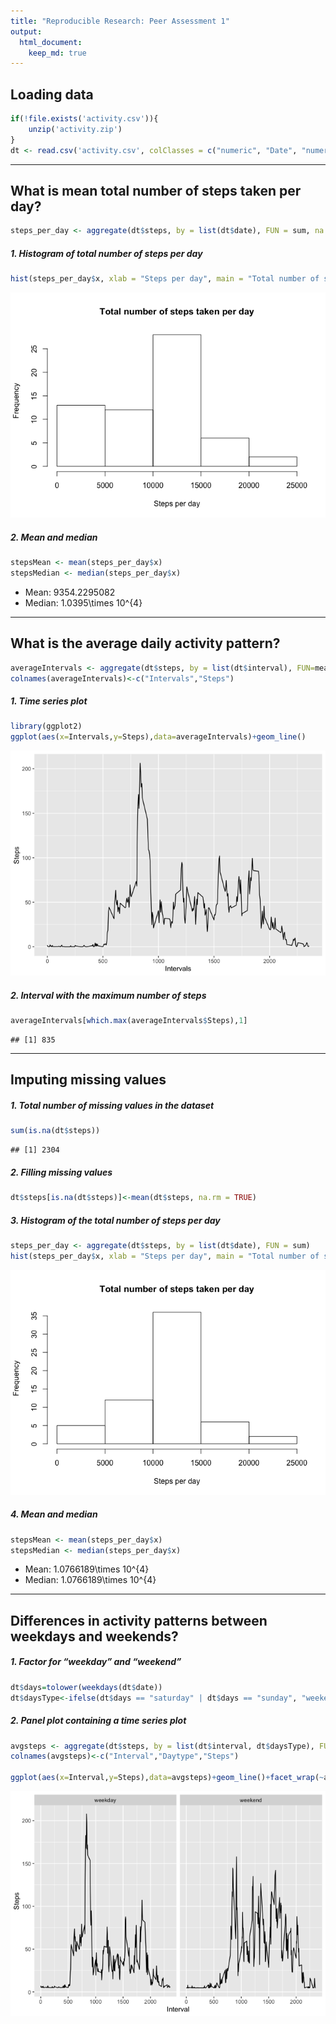 ```yaml
---
title: "Reproducible Research: Peer Assessment 1"
output: 
  html_document:
    keep_md: true
---
```


## Loading data


```r
if(!file.exists('activity.csv')){
    unzip('activity.zip')
}
dt <- read.csv('activity.csv', colClasses = c("numeric", "Date", "numeric"))
```

-----

## What is mean total number of steps taken per day?

```r
steps_per_day <- aggregate(dt$steps, by = list(dt$date), FUN = sum, na.rm = TRUE)
```

##### 1. Histogram of total number of steps per day

```r
hist(steps_per_day$x, xlab = "Steps per day", main = "Total number of steps taken per day")
```

![](PA1_template_files/figure-html/unnamed-chunk-3-1.png)<!-- -->

##### 2. Mean and median

```r
stepsMean <- mean(steps_per_day$x)
stepsMedian <- median(steps_per_day$x)
```
* Mean: 9354.2295082
* Median:  1.0395\times 10^{4}

-----

## What is the average daily activity pattern?

```r
averageIntervals <- aggregate(dt$steps, by = list(dt$interval), FUN=mean, na.rm=TRUE)
colnames(averageIntervals)<-c("Intervals","Steps")
```

##### 1. Time series plot

```r
library(ggplot2)
ggplot(aes(x=Intervals,y=Steps),data=averageIntervals)+geom_line()
```

![](PA1_template_files/figure-html/unnamed-chunk-6-1.png)<!-- -->

##### 2. Interval with the maximum number of steps

```r
averageIntervals[which.max(averageIntervals$Steps),1]
```

```
## [1] 835
```

----

## Imputing missing values
##### 1. Total number of missing values in the dataset 

```r
sum(is.na(dt$steps))
```

```
## [1] 2304
```

##### 2. Filling missing values

```r
dt$steps[is.na(dt$steps)]<-mean(dt$steps, na.rm = TRUE)
```

##### 3. Histogram of the total number of steps per day 

```r
steps_per_day <- aggregate(dt$steps, by = list(dt$date), FUN = sum)
hist(steps_per_day$x, xlab = "Steps per day", main = "Total number of steps taken per day")
```

![](PA1_template_files/figure-html/unnamed-chunk-10-1.png)<!-- -->

##### 4. Mean and median 

```r
stepsMean <- mean(steps_per_day$x)
stepsMedian <- median(steps_per_day$x)
```
* Mean: 1.0766189\times 10^{4}
* Median:  1.0766189\times 10^{4}

----

## Differences in activity patterns between weekdays and weekends?
##### 1. Factor for “weekday” and “weekend”


```r
dt$days=tolower(weekdays(dt$date))
dt$daysType<-ifelse(dt$days == "saturday" | dt$days == "sunday", "weekend", "weekday")
```

##### 2. Panel plot containing a time series plot


```r
avgsteps <- aggregate(dt$steps, by = list(dt$interval, dt$daysType), FUN = mean)
colnames(avgsteps)<-c("Interval","Daytype","Steps")

ggplot(aes(x=Interval,y=Steps),data=avgsteps)+geom_line()+facet_wrap(~avgsteps$Daytype)
```

![](PA1_template_files/figure-html/unnamed-chunk-13-1.png)<!-- -->
